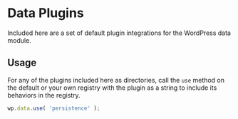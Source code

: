 Data Plugins
============

Included here are a set of default plugin integrations for the WordPress data module.

## Usage

For any of the plugins included here as directories, call the `use` method on the default or your own registry with the plugin as a string to include its behaviors in the registry.

```js
wp.data.use( 'persistence' );
```
